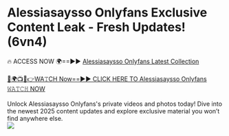 # Alessiasaysso Onlyfans Exclusive Content Leak - Fresh Updates! (6vn4)

🔥 ACCESS NOW 🌍==►► <a href="https://tinyurl.com/kvy9nzfs" rel="nofollow">Alessiasaysso Onlyfans Latest Collection</a>
<br><br>
[🔴🌍📺📱👉WA𝚃CH Now==►► CLICK HERE TO Alessiasaysso Onlyfans 𝚆𝙰𝚃𝙲𝙷 NOW](https://tinyurl.com/kvy9nzfs)
<br><br>
Unlock Alessiasaysso Onlyfans's private videos and photos today! Dive into the newest 2025 content updates and explore exclusive material you won’t find anywhere else.
<br>
<a href="https://tinyurl.com/kvy9nzfs" rel="nofollow" data-target="animated-image.originalLink"><img src="https://camo.githubusercontent.com/8a4f000d20f83aca3bf7ec5f350d767afa0574a8a352519fd8cfa583a6f93a33/68747470733a2f2f692e696d6775722e636f6d2f644a486b345a712e676966" data-canonical-src="https://i.imgur.com/dJHk4Zq.gif" style="max-width: 100%; display: inline-block;" data-target="animated-image.originalImage"></a>
<br>
